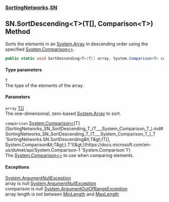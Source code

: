 ### [SortingNetworks](SortingNetworks.md 'SortingNetworks').[SN](SortingNetworks_SN.md 'SortingNetworks.SN')
## SN.SortDescending&lt;T&gt;(T[], Comparison&lt;T&gt;) Method
Sorts the elements in an [System.Array](https://docs.microsoft.com/en-us/dotnet/api/System.Array 'System.Array') in descending order using the specified [System.Comparison&lt;&gt;](https://docs.microsoft.com/en-us/dotnet/api/System.Comparison-1 'System.Comparison`1').  
```csharp
public static void SortDescending<T>(T[] array, System.Comparison<T> comparison);
```
#### Type parameters
<a name='SortingNetworks_SN_SortDescending_T_(T___System_Comparison_T_)_T'></a>
`T`  
The type of the elements of the array.
  
#### Parameters
<a name='SortingNetworks_SN_SortDescending_T_(T___System_Comparison_T_)_array'></a>
`array` [T](SortingNetworks_SN_SortDescending_T_(T___System_Comparison_T_).md#SortingNetworks_SN_SortDescending_T_(T___System_Comparison_T_)_T 'SortingNetworks.SN.SortDescending&lt;T&gt;(T[], System.Comparison&lt;T&gt;).T')[[]](https://docs.microsoft.com/en-us/dotnet/api/System.Array 'System.Array')  
The one-dimensional, zero-based [System.Array](https://docs.microsoft.com/en-us/dotnet/api/System.Array 'System.Array') to sort.
  
<a name='SortingNetworks_SN_SortDescending_T_(T___System_Comparison_T_)_comparison'></a>
`comparison` [System.Comparison&lt;](https://docs.microsoft.com/en-us/dotnet/api/System.Comparison-1 'System.Comparison`1')[T](SortingNetworks_SN_SortDescending_T_(T___System_Comparison_T_).md#SortingNetworks_SN_SortDescending_T_(T___System_Comparison_T_)_T 'SortingNetworks.SN.SortDescending&lt;T&gt;(T[], System.Comparison&lt;T&gt;).T')[&gt;](https://docs.microsoft.com/en-us/dotnet/api/System.Comparison-1 'System.Comparison`1')  
The [System.Comparison&lt;&gt;](https://docs.microsoft.com/en-us/dotnet/api/System.Comparison-1 'System.Comparison`1') to use when comparing elements.
  
#### Exceptions
[System.ArgumentNullException](https://docs.microsoft.com/en-us/dotnet/api/System.ArgumentNullException 'System.ArgumentNullException')  
array is null
[System.ArgumentNullException](https://docs.microsoft.com/en-us/dotnet/api/System.ArgumentNullException 'System.ArgumentNullException')  
comparison is null
[System.ArgumentOutOfRangeException](https://docs.microsoft.com/en-us/dotnet/api/System.ArgumentOutOfRangeException 'System.ArgumentOutOfRangeException')  
array length is not between [MinLength](SortingNetworks_SN_MinLength.md 'SortingNetworks.SN.MinLength') and [MaxLength](SortingNetworks_SN_MaxLength.md 'SortingNetworks.SN.MaxLength')
